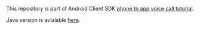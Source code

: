 This repository is part of Android Client SDK [phone to app voice call tutorial](http://127.0.0.1:3000/client-sdk/tutorials/phone-to-app/introduction/kotlin).

Java version is avialable [here](https://github.com/nexmo-community/client-sdk-android-tutorial-voice-phone-to-app-java).
